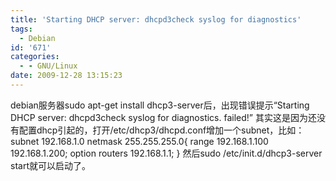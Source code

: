 ```yaml
---
title: 'Starting DHCP server: dhcpd3check syslog for diagnostics'
tags:
  - Debian
id: '671'
categories:
  - - GNU/Linux
date: 2009-12-28 13:15:23
---
```


debian服务器sudo apt-get install dhcp3-server后，出现错误提示“Starting DHCP server: dhcpd3check syslog for diagnostics. failed!”
其实这是因为还没有配置dhcp引起的，打开/etc/dhcp3/dhcpd.conf增加一个subnet，比如：
subnet 192.168.1.0 netmask 255.255.255.0{
 range 192.168.1.100 192.168.1.200;
 option routers 192.168.1.1;
}
然后sudo /etc/init.d/dhcp3-server start就可以启动了。